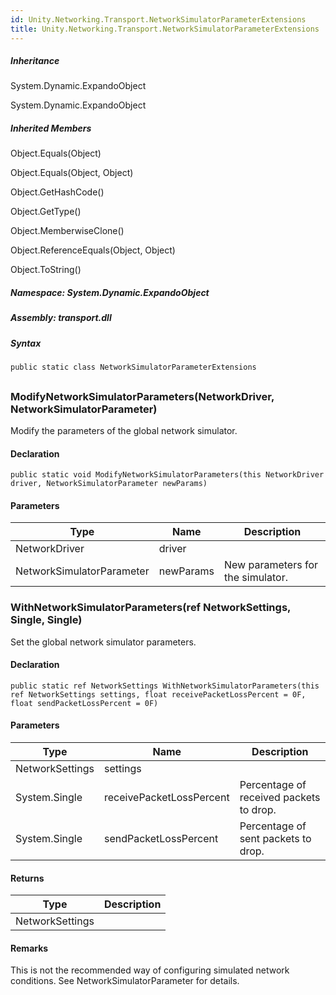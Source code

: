 ```yaml
---  
id: Unity.Networking.Transport.NetworkSimulatorParameterExtensions  
title: Unity.Networking.Transport.NetworkSimulatorParameterExtensions  
---
```


<div class="markdown level0 summary">

</div>

<div class="markdown level0 conceptual">

</div>

<div class="inheritance">

##### Inheritance

<div class="level0">

System.Dynamic.ExpandoObject

</div>

<div class="level1">

System.Dynamic.ExpandoObject

</div>

</div>

<div class="inheritedMembers">

##### Inherited Members

<div>

Object.Equals(Object)

</div>

<div>

Object.Equals(Object, Object)

</div>

<div>

Object.GetHashCode()

</div>

<div>

Object.GetType()

</div>

<div>

Object.MemberwiseClone()

</div>

<div>

Object.ReferenceEquals(Object, Object)

</div>

<div>

Object.ToString()

</div>

</div>

##### **Namespace**: System.Dynamic.ExpandoObject

##### **Assembly**: transport.dll

##### Syntax

``` lang-csharp
public static class NetworkSimulatorParameterExtensions
```

## 

### ModifyNetworkSimulatorParameters(NetworkDriver, NetworkSimulatorParameter)

<div class="markdown level1 summary">

Modify the parameters of the global network simulator.

</div>

<div class="markdown level1 conceptual">

</div>

#### Declaration

``` lang-csharp
public static void ModifyNetworkSimulatorParameters(this NetworkDriver driver, NetworkSimulatorParameter newParams)
```

#### Parameters

| Type                      | Name      | Description                       |
|---------------------------|-----------|-----------------------------------|
| NetworkDriver             | driver    |                                   |
| NetworkSimulatorParameter | newParams | New parameters for the simulator. |

### WithNetworkSimulatorParameters(ref NetworkSettings, Single, Single)

<div class="markdown level1 summary">

Set the global network simulator parameters.

</div>

<div class="markdown level1 conceptual">

</div>

#### Declaration

``` lang-csharp
public static ref NetworkSettings WithNetworkSimulatorParameters(this ref NetworkSettings settings, float receivePacketLossPercent = 0F, float sendPacketLossPercent = 0F)
```

#### Parameters

| Type            | Name                     | Description                             |
|-----------------|--------------------------|-----------------------------------------|
| NetworkSettings | settings                 |                                         |
| System.Single   | receivePacketLossPercent | Percentage of received packets to drop. |
| System.Single   | sendPacketLossPercent    | Percentage of sent packets to drop.     |

#### Returns

| Type            | Description |
|-----------------|-------------|
| NetworkSettings |             |

#### Remarks

<div class="markdown level1 remarks">

This is not the recommended way of configuring simulated network
conditions. See NetworkSimulatorParameter for details.

</div>
